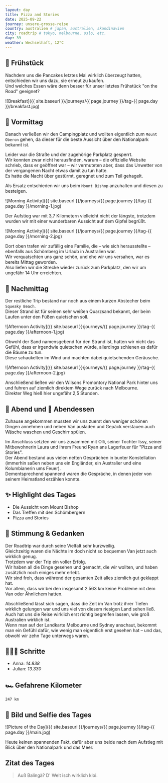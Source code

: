 ```yaml
---
layout: day
title: Pizza and Stories
date: 2025-09-22
journey: unsere-grosse-reise
country: australien # japan, australien, skandinavien
city: roadtrip # tokyo, melbourne, oslo, etc.
day: 39
weather: Wechselhaft, 12°C
---
```


## 🥐 Frühstück

Nachdem uns die Pancakes letztes Mal wirklich überzeugt hatten, entschieden wir uns dazu, sie erneut zu kaufen.  
Und welches Essen wäre denn besser für unser letztes Frühstück "on the Road" geeignet?  

![Breakfast]({{ site.baseurl }}/journeys/{{ page.journey }}/tag-{{ page.day }}/breakfast.jpg)

## 🌅 Vormittag

Danach verließen wir den Campingplatz und wollten eigentlich zum `Mount Oberon` gehen, da dieser für die beste Aussicht über den Nationalpark bekannt ist.  

Leider war die Straße und der zugehörige Parkplatz gesperrt.  
Wir konnten zwar nicht herausfinden, warum – die offizielle Website schrieb, dass er geöffnet war – wir vermuteten aber, dass das Unwetter von der vergangenen Nacht etwas damit zu tun hatte.  
Es hatte die Nacht über gestürmt, geregnet und zum Teil gehagelt.  

Als Ersatz entschieden wir uns beim `Mount Bishop` anzuhalten und diesen zu besteigen.  

![Morning Activity]({{ site.baseurl }}/journeys/{{ page.journey }}/tag-{{ page.day }}/morning-1.jpg)

Der Aufstieg war mit 3,7 Kilometern vielleicht nicht der längste, trotzdem wurden wir mit einer wunderbaren Aussicht auf dem Gipfel begrüßt.  

![Morning Activity]({{ site.baseurl }}/journeys/{{ page.journey }}/tag-{{ page.day }}/morning-2.jpg)

Dort oben trafen wir zufällig eine Familie, die – wie sich herausstellte – ebenfalls aus Schömberg im Urlaub in Australien war.  
Wir verquatschten uns ganz schön, und ehe wir uns versahen, war es bereits Mittag geworden.  
Also liefen wir die Strecke wieder zurück zum Parkplatz, den wir um ungefähr 14 Uhr erreichten.  

## 🌆 Nachmittag

Der restliche Trip bestand nur noch aus einem kurzen Abstecher beim `Squeaky Beach`.  
Dieser Strand ist für seinen sehr weißen Quarzsand bekannt, der beim Laufen unter den Füßen quietschen soll.  

![Afternoon Activity]({{ site.baseurl }}/journeys/{{ page.journey }}/tag-{{ page.day }}/afternoon-1.jpg)

Obwohl der Sand namensgebend für den Strand ist, hatten wir nicht das Gefühl, dass er irgendwie quietschen würde, allerdings schienen es dafür die Bäume zu tun.  
Diese schaukelten im Wind und machten dabei quietschenden Geräusche.  

![Afternoon Activity]({{ site.baseurl }}/journeys/{{ page.journey }}/tag-{{ page.day }}/afternoon-2.jpg)

Anschließend ließen wir den Wilsons Promontory National Park hinter uns und fuhren auf ziemlich direktem Wege zurück nach Melbourne.  
Direkter Weg hieß hier ungefähr 2,5 Stunden.  

## 🌙 Abend und 🍜 Abendessen

Zuhause angekommen mussten wir uns zuerst den weniger schönen Dingen annehmen und neben Van ausladen und Gepäck verstauen auch Wäsche waschen und Geschirr spülen.  

Im Anschluss setzten wir uns zusammen mit Olli, seiner Tochter Issy, seiner Mitbewohnerin Laura und ihrem Freund Ryan ans Lagerfeuer für "Pizza and Stories".  
Der Abend bestand aus vielen netten Gesprächen in bunter Konstellation (immerhin saßen neben uns ein Engländer, ein Australier und eine Kolumbianerin ums Feuer).  
Dementsprechend spannend waren die Gespräche, in denen jeder von seinem Heimatland erzählen konnte.  

## ✨ Highlight des Tages

- Die Aussicht vom Mount Bishop  
- Das Treffen mit den Schömbergern  
- Pizza and Stories  

## 💭 Stimmung & Gedanken

Der Roadtrip war durch seine Vielfalt sehr kurzweilig.  
Gleichzeitig waren die Nächte im doch nicht so bequemen Van jetzt auch wirklich genug.  
Trotzdem war der Trip ein voller Erfolg.  
Wir haben all die Dinge gesehen und gemacht, die wir wollten, und haben zusätzlich noch einiges mehr erlebt.  
Wir sind froh, dass während der gesamten Zeit alles ziemlich gut geklappt hat.  
Vor allem, dass wir bei den insgesamt 2.563 km keine Probleme mit dem Van oder Ähnlichem hatten.  

Abschließend lässt sich sagen, dass die Zeit im Van trotz ihrer Tiefen wirklich gelungen war und uns viel von diesem riesigen Land sehen ließ.  
Auch hat uns die Reise wirklich erst richtig begreifen lassen, wie groß Australien wirklich ist.  
Wenn man auf der Landkarte Melbourne und Sydney anschaut, bekommt man ein Gefühl dafür, wie wenig man eigentlich erst gesehen hat – und das, obwohl wir zehn Tage unterwegs waren.  

## 🏃🏽‍♀️ Schritte

- Anna: _14.838_  
- Julian: _13.330_  

## 🏎️ Gefahrene Kilometer

`247 km`

## 📸 Bild und Selfie des Tages

![Picture of the Day]({{ site.baseurl }}/journeys/{{ page.journey }}/tag-{{ page.day }}/main.jpg)

Heute keinen spannenden Fakt, dafür aber uns beide nach dem Aufstieg mit Blick über den Nationalpark und das Meer.  

## Zitat des Tages

> Auß Balingä? D' Welt isch wirklich kloi.

